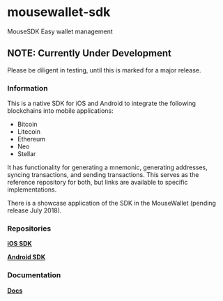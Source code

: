 # mousewallet-sdk
MouseSDK Easy wallet management

## NOTE: Currently Under Development
Please be diligent in testing, until this is marked for a major release.

### Information

This is a native SDK for iOS and Android to integrate the following blockchains into mobile applications:

- Bitcoin
- Litecoin
- Ethereum
- Neo
- Stellar

It has functionality for generating a mnemonic, generating addresses, syncing transactions, and sending transactions. This serves as the reference repository for both, but links are available to specific implementations.

There is a showcase application of the SDK in the MouseWallet (pending release July 2018).

### Repositories

[**iOS SDK**](https://github.com/norestlabs/mousewallet-ios-sdk)

[**Android SDK**](https://github.com/norestlabs/mousewallet-android-sdk)

### Documentation

[**Docs**](https://github.com/norestlabs/mousewallet-ios-sdk/blob/develop/Api.md)
